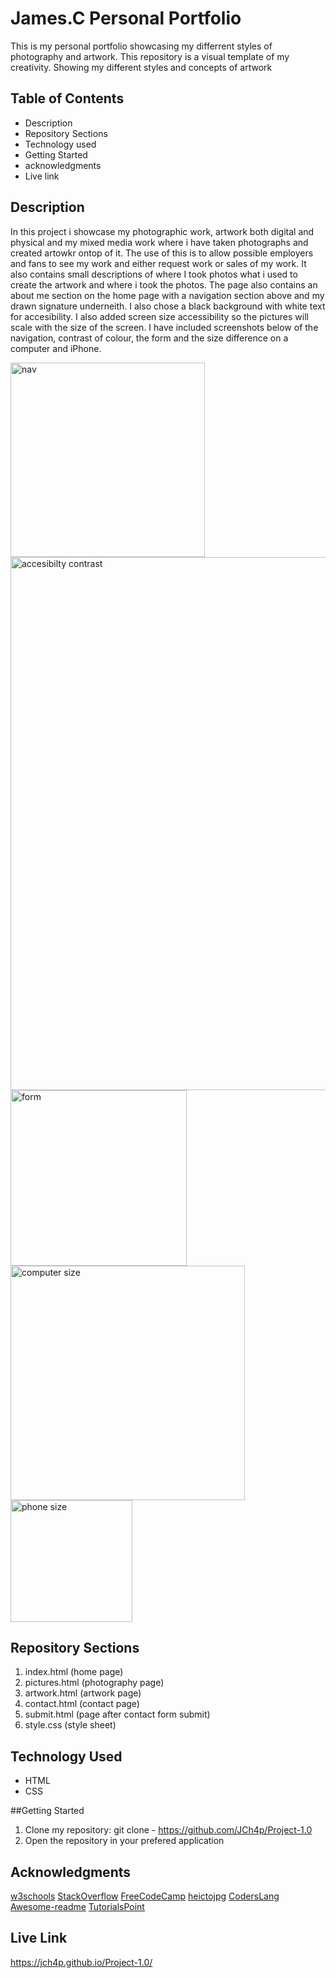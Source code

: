 # James.C Personal Portfolio

This is my personal portfolio showcasing my differrent styles of photography and artwork. This repository is a visual template of my creativity. Showing my different styles and concepts of artwork

## Table of Contents

* Description
* Repository Sections
* Technology used
* Getting Started
* acknowledgments
* Live link

## Description

In this project i showcase my photographic work, artwork both digital and physical and my mixed media work where i have taken photographs and created artowkr ontop of it. The use of this is to allow possible employers and fans to see my work and either request work or sales of my work. It also contains small descriptions of where I took photos what i used to create the artwork and where i took the photos. The page also contains an about me section on the home page with a navigation section above and my drawn signature underneith. I also chose a black background with white text for accesibility. I also added screen size accessibility so the pictures will scale with the size of the screen. I have included screenshots below of the navigation, contrast of colour, the form and the size difference on a computer and iPhone.

<img width="311" alt="nav" src="https://github.com/JCh4p/Project-1.0/assets/148091385/eacc7d98-a2df-464c-9229-b291f5fb3cc6">

<img width="853" alt="accesibilty contrast" src="https://github.com/JCh4p/Project-1.0/assets/148091385/f47b029a-b789-4c4a-a607-94ed309f536b">

<img width="281.5" alt="form" src="https://github.com/JCh4p/Project-1.0/assets/148091385/784944c7-311b-4670-8bc7-bbd22f3ad74f">

<img width="374.5" alt="computer size" src="https://github.com/JCh4p/Project-1.0/assets/148091385/85298003-ccca-4af8-98d0-a6b6d6098229">

<img width="195" alt="phone size" src="https://github.com/JCh4p/Project-1.0/assets/148091385/d3e210aa-69d8-4d6a-9cfa-75e69db0bba3">





## Repository Sections

1. index.html (home page)
2. pictures.html (photography page)
3. artwork.html (artwork page)
4. contact.html (contact page)
5. submit.html (page after contact form submit)
6. style.css (style sheet)

## Technology Used

* HTML
* CSS

##Getting Started

1. Clone my repository: git clone - https://github.com/JCh4p/Project-1.0
2. Open the repository in your prefered application

## Acknowledgments
[w3schools](https://www.w3schools.com)
[StackOverflow](https://stackoverflow.com/)
[FreeCodeCamp](https://www.freecodecamp.org)
[heictojpg](https://heictojpg.com)
[CodersLang](https://coderslang.com)
[Awesome-readme](https://github.com/matiassingers/awesome-readme)
[TutorialsPoint](https://www.tutorialspoint.com/index.htm)

## Live Link
https://jch4p.github.io/Project-1.0/
